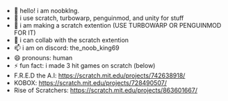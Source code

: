 - 👋 hello! i am noobklng.
- 👀 i use scratch, turbowarp, penguinmod, and unity for stuff
- 🌱 i am making a scratch extention (USE TURBOWARP OR PENGUINMOD FOR IT)
- 💞️ i can collab with the scratch extention
- 📫 i am on discord: the_noob_king69
- 😄 pronouns: human
- ⚡ fun fact: i made 3 hit games on scratch (below)
- F.R.E.D the A.I: https://scratch.mit.edu/projects/742638918/
- KOBOX: https://scratch.mit.edu/projects/728490507/
- Rise of Scratchers: https://scratch.mit.edu/projects/863601667/

<!---
noobklng/noobklng is a ✨ special ✨ repository because its `README.md` (this file) appears on your GitHub profile.
You can click the Preview link to take a look at your changes.
--->
